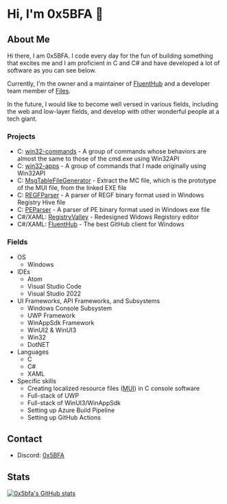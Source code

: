 # Hi, I'm 0x5BFA 👋

<!--
![image](https://github.com/0x5bfa/0x5bfa/assets/62196528/ac88c9ea-9c6b-401b-a5aa-05b63456b247)
-->

## About Me

Hi there, I am 0x5BFA.
I code every day for the fun of building something that excites me and I am proficient in C and C# and have developed a lot of software as you can see below.

Currently, I'm the owner and a maintainer of [FluentHub](https://github.com/FluentHub/FluentHub) and a developer team member of [Files](https://github.com/files-community/files).

In the future, I would like to become well versed in various fields, including the web and low-layer fields, and develop with other wonderful people at a tech giant.

### Projects

- C: [win32-commands](https://github.com/0x5bfa/win32-commands) - A group of commands whose behaviors are almost the same to those of the cmd.exe using Win32API
- C: [win32-apps](https://github.com/0x5bfa/win32-apps) - A group of commands that I made originally using Win32API
- C: [MsgTableFileGenerator](https://github.com/0x5bfa/MsgTableFileGenerator) - Extract the MC file, which is the prototype of the MUI file, from the linked EXE file
- C: [REGFParser](https://github.com/0x5bfa/REGFParser) - A parser of REGF binary format used in Windows Registry Hive file
- C: [PEParser](https://github.com/0x5bfa/PEParser) - A parser of PE binary format used in Windows exe file
- C#/XAML: [RegistryValley](https://github.com/0x5bfa/RegistryValley) - Redesigned Widows Registory editor
- C#/XAML: [FluentHub](https://github.com/FluentHub/FluentHub) - The best GitHub client for Windows

### Fields 

- OS
  - Windows
- IDEs
  - Atom
  - Visual Studio Code
  - Visual Studio 2022
- UI Frameworks, API Frameworks, and Subsystems
  - Windows Console Subsystem
  - UWP Framework
  - WinAppSdk Framework
  - WinUI2 & WinUI3 
  - Win32
  - DotNET
- Languages
  - C
  - C#
  - XAML
- Specific skills
  - Creating localized resource files ([MUI](https://en.wikipedia.org/wiki/Multilingual_User_Interface)) in C console software
  - Full-stack of UWP
  - Full-stack of WinUI3/WinAppSdk
  - Setting up Azure Build Pipeline
  - Setting up GitHub Actions

## Contact

- Discord: [0x5BFA](https://discordapp.com/users/926892915362521130)

## Stats

[![0x5bfa's GitHub stats](https://github-readme-stats.vercel.app/api?username=0x5bfa&show_icons=true&bg_color=00000000)](https://github.com/0x5bfa)
